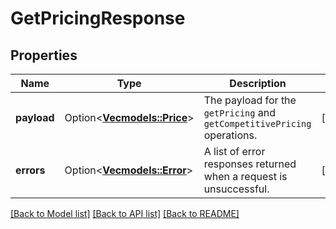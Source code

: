 # GetPricingResponse

## Properties

Name | Type | Description | Notes
------------ | ------------- | ------------- | -------------
**payload** | Option<[**Vec<models::Price>**](Price.md)> | The payload for the `getPricing` and `getCompetitivePricing` operations. | [optional]
**errors** | Option<[**Vec<models::Error>**](Error.md)> | A list of error responses returned when a request is unsuccessful. | [optional]

[[Back to Model list]](../README.md#documentation-for-models) [[Back to API list]](../README.md#documentation-for-api-endpoints) [[Back to README]](../README.md)


